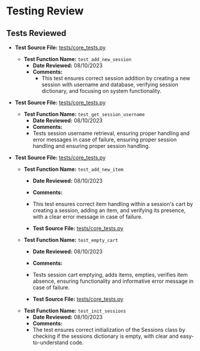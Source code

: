 # Testing Review

## Tests Reviewed

- **Test Source File:** [tests/core_tests.py](../../tests/core_tests.py)
  - **Test Function Name:** `test_add_new_session`
    - **Date Reviewed:** 08/10/2023
    - **Comments:**
      - This test ensures correct session addition by creating a new session with username and database, verifying session dictionary, and focusing on system functionality.

- **Test Source File:** [tests/core_tests.py](../../tests/core_tests.py)
  - **Test Function Name:** `test_get_session_username`
    - **Date Reviewed:** 08/10/2023
    - **Comments:**
    - Tests session username retrieval, ensuring proper handling and error messages in case of failure, ensuring proper session handling and ensuring proper session handling. 

- **Test Source File:** [tests/core_tests.py](../../tests/core_tests.py)
  - **Test Function Name:** `test_add_new_item`
    - **Date Reviewed:** 08/10/2023
    - **Comments:**
    - This test ensures correct item handling within a session's cart by creating a session, adding an item, and verifying its presence, with a clear error message in case of failure.

    - **Test Source File:** [tests/core_tests.py](../../tests/core_tests.py)
  - **Test Function Name:** `test_empty_cart`
    - **Date Reviewed:** 08/10/2023
    - **Comments:**
    - Tests session cart emptying, adds items, empties, verifies item absence, ensuring functionality and informative error message in case of failure.

     - **Test Source File:** [tests/core_tests.py](../../tests/core_tests.py)
  - **Test Function Name:** `test_init_sessions`
    - **Date Reviewed:** 08/10/2023
    - **Comments:**
    - The test ensures correct initialization of the Sessions class by checking if the sessions dictionary is empty, with clear and easy-to-understand code.

